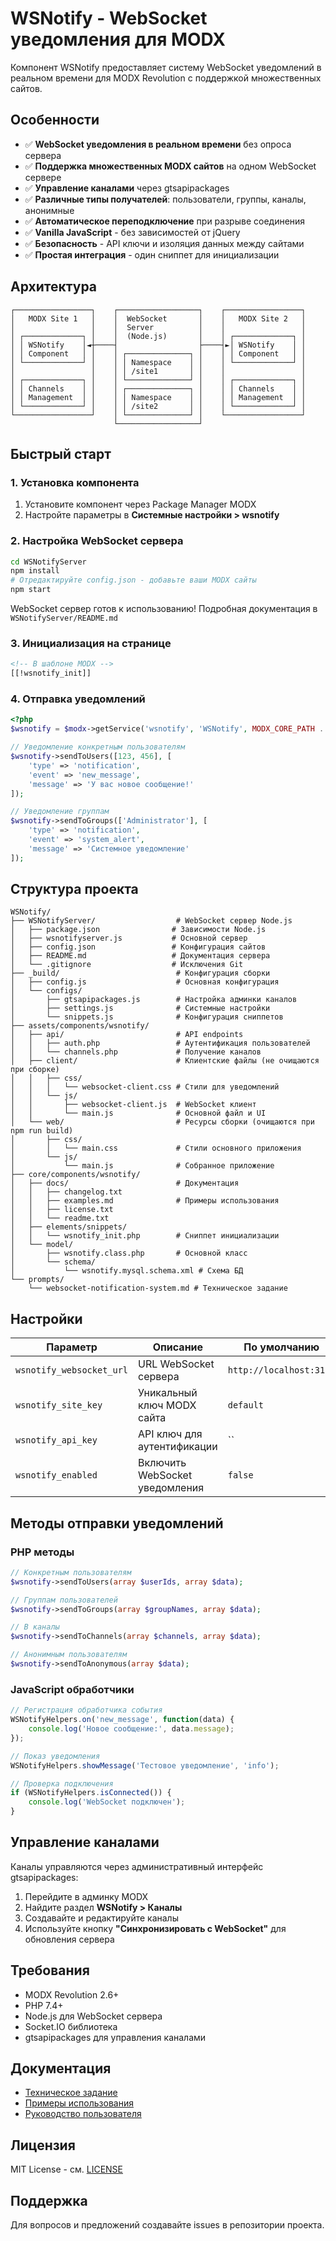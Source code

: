 # WSNotify - WebSocket уведомления для MODX

Компонент WSNotify предоставляет систему WebSocket уведомлений в реальном времени для MODX Revolution с поддержкой множественных сайтов.

## Особенности

- ✅ **WebSocket уведомления в реальном времени** без опроса сервера
- ✅ **Поддержка множественных MODX сайтов** на одном WebSocket сервере
- ✅ **Управление каналами** через gtsapipackages
- ✅ **Различные типы получателей**: пользователи, группы, каналы, анонимные
- ✅ **Автоматическое переподключение** при разрыве соединения
- ✅ **Vanilla JavaScript** - без зависимостей от jQuery
- ✅ **Безопасность** - API ключи и изоляция данных между сайтами
- ✅ **Простая интеграция** - один сниппет для инициализации

## Архитектура

```
┌─────────────────┐    ┌──────────────────┐    ┌─────────────────┐
│   MODX Site 1   │    │  WebSocket       │    │   MODX Site 2   │
│                 │    │  Server          │    │                 │
│ ┌─────────────┐ │    │  (Node.js)       │    │ ┌─────────────┐ │
│ │ WSNotify    │◄┼────┤                  ├────┤►│ WSNotify    │ │
│ │ Component   │ │    │ ┌──────────────┐ │    │ │ Component   │ │
│ └─────────────┘ │    │ │ Namespace    │ │    │ └─────────────┘ │
│                 │    │ │ /site1       │ │    │                 │
│ ┌─────────────┐ │    │ └──────────────┘ │    │ ┌─────────────┐ │
│ │ Channels    │ │    │ ┌──────────────┐ │    │ │ Channels    │ │
│ │ Management  │ │    │ │ Namespace    │ │    │ │ Management  │ │
│ └─────────────┘ │    │ │ /site2       │ │    │ └─────────────┘ │
└─────────────────┘    │ └──────────────┘ │    └─────────────────┘
                       └──────────────────┘
```

## Быстрый старт

### 1. Установка компонента

1. Установите компонент через Package Manager MODX
2. Настройте параметры в **Системные настройки > wsnotify**

### 2. Настройка WebSocket сервера

```bash
cd WSNotifyServer
npm install
# Отредактируйте config.json - добавьте ваши MODX сайты
npm start
```

WebSocket сервер готов к использованию! Подробная документация в `WSNotifyServer/README.md`

### 3. Инициализация на странице

```html
<!-- В шаблоне MODX -->
[[!wsnotify_init]]
```

### 4. Отправка уведомлений

```php
<?php
$wsnotify = $modx->getService('wsnotify', 'WSNotify', MODX_CORE_PATH . 'components/wsnotify/model/');

// Уведомление конкретным пользователям
$wsnotify->sendToUsers([123, 456], [
    'type' => 'notification',
    'event' => 'new_message',
    'message' => 'У вас новое сообщение!'
]);

// Уведомление группам
$wsnotify->sendToGroups(['Administrator'], [
    'type' => 'notification',
    'event' => 'system_alert',
    'message' => 'Системное уведомление'
]);
```

## Структура проекта

```
WSNotify/
├── WSNotifyServer/                  # WebSocket сервер Node.js
│   ├── package.json                # Зависимости Node.js
│   ├── wsnotifyserver.js           # Основной сервер
│   ├── config.json                 # Конфигурация сайтов
│   ├── README.md                   # Документация сервера
│   └── .gitignore                  # Исключения Git
├── _build/                          # Конфигурация сборки
│   ├── config.js                    # Основная конфигурация
│   └── configs/
│       ├── gtsapipackages.js        # Настройка админки каналов
│       ├── settings.js              # Системные настройки
│       └── snippets.js              # Конфигурация сниппетов
├── assets/components/wsnotify/
│   ├── api/                         # API endpoints
│   │   ├── auth.php                 # Аутентификация пользователей
│   │   └── channels.php             # Получение каналов
│   ├── client/                      # Клиентские файлы (не очищаются при сборке)
│   │   ├── css/
│   │   │   └── websocket-client.css # Стили для уведомлений
│   │   └── js/
│   │       ├── websocket-client.js  # WebSocket клиент
│   │       └── main.js              # Основной файл и UI
│   └── web/                         # Ресурсы сборки (очищаются при npm run build)
│       ├── css/
│       │   └── main.css             # Стили основного приложения
│       └── js/
│           └── main.js              # Собранное приложение
├── core/components/wsnotify/
│   ├── docs/                        # Документация
│   │   ├── changelog.txt
│   │   ├── examples.md              # Примеры использования
│   │   ├── license.txt
│   │   └── readme.txt
│   ├── elements/snippets/
│   │   └── wsnotify_init.php        # Сниппет инициализации
│   └── model/
│       ├── wsnotify.class.php       # Основной класс
│       └── schema/
│           └── wsnotify.mysql.schema.xml # Схема БД
└── prompts/
    └── websocket-notification-system.md # Техническое задание
```

## Настройки

| Параметр | Описание | По умолчанию |
|----------|----------|--------------|
| `wsnotify_websocket_url` | URL WebSocket сервера | `http://localhost:3100` |
| `wsnotify_site_key` | Уникальный ключ MODX сайта | `default` |
| `wsnotify_api_key` | API ключ для аутентификации | `` |
| `wsnotify_enabled` | Включить WebSocket уведомления | `false` |

## Методы отправки уведомлений

### PHP методы

```php
// Конкретным пользователям
$wsnotify->sendToUsers(array $userIds, array $data);

// Группам пользователей  
$wsnotify->sendToGroups(array $groupNames, array $data);

// В каналы
$wsnotify->sendToChannels(array $channels, array $data);

// Анонимным пользователям
$wsnotify->sendToAnonymous(array $data);
```

### JavaScript обработчики

```javascript
// Регистрация обработчика события
WSNotifyHelpers.on('new_message', function(data) {
    console.log('Новое сообщение:', data.message);
});

// Показ уведомления
WSNotifyHelpers.showMessage('Тестовое уведомление', 'info');

// Проверка подключения
if (WSNotifyHelpers.isConnected()) {
    console.log('WebSocket подключен');
}
```

## Управление каналами

Каналы управляются через административный интерфейс gtsapipackages:

1. Перейдите в админку MODX
2. Найдите раздел **WSNotify > Каналы**
3. Создавайте и редактируйте каналы
4. Используйте кнопку **"Синхронизировать с WebSocket"** для обновления сервера

## Требования

- MODX Revolution 2.6+
- PHP 7.4+
- Node.js для WebSocket сервера
- Socket.IO библиотека
- gtsapipackages для управления каналами

## Документация

- [Техническое задание](prompts/websocket-notification-system.md)
- [Примеры использования](core/components/wsnotify/docs/examples.md)
- [Руководство пользователя](core/components/wsnotify/docs/readme.txt)

## Лицензия

MIT License - см. [LICENSE](core/components/wsnotify/docs/license.txt)

## Поддержка

Для вопросов и предложений создавайте issues в репозитории проекта.
